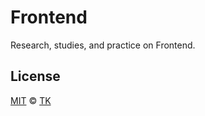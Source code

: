 # Frontend

Research, studies, and practice on Frontend.

## License

[MIT](/LICENSE) © [TK](https://iamtk.co)
